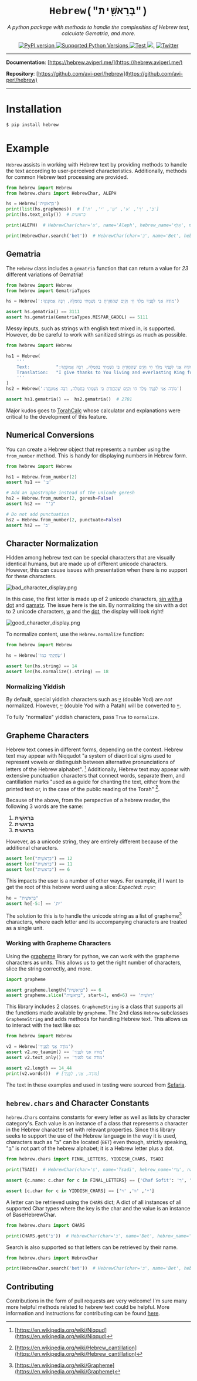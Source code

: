 <h1 align="center" style="font-family:'Courier New'">Hebrew("בְּרֵאשִׁ֖ית")</h1>
<p align="center">
    <em>A python package with methods to handle the complexities of Hebrew text, calculate Gematria, and more.</em>
</p>
<p align="center">
<a href="https://pypi.org/project/hebrew/" target="_blank">
    <img src="https://badge.fury.io/py/hebrew.svg" alt="PyPI version">
</a>
<a href="https://badge.fury.io/py/hebrew">
    <img src="https://img.shields.io/pypi/pyversions/hebrew" alt="Supported Python Versions">
</a>
<a href="https://github.com/avi-perl/hebrew/actions/workflows/test.yml" target="_blank">
    <img src="https://github.com/avi-perl/hebrew/actions/workflows/test.yml/badge.svg" alt="Test">
</a>
<a href="https://codecov.io/gh/avi-perl/hebrew" target="_blank">
  <img src="https://codecov.io/gh/avi-perl/Hebrew/branch/master/graph/badge.svg?token=0DA1R9IY6S"/>
</a>
󠀠󠀠
<a href="https://twitter.com/__aviperl__" target="_blank">
    <img src="https://badgen.net/badge/icon/twitter?icon=twitter&label=Chat%20with%20me" alt="Twitter">
</a>
</p>

---

**Documentation**: [https://hebrew.aviperl.me/](https://hebrew.aviperl.me/)

**Repository**: [https://github.com/avi-perl/hebrew](https://github.com/avi-perl/hebrew)

---

# Installation

<!--pytest.mark.skip-->

```bash
$ pip install hebrew
```

# Example

`Hebrew` assists in working with Hebrew text by providing methods to handle the text according to user-perceived
characteristics. Additionally, methods for common Hebrew text processing are provided.

```python
from hebrew import Hebrew
from hebrew.chars import HebrewChar, ALEPH

hs = Hebrew('בְּרֵאשִׁ֖ית')
print(list(hs.graphemes))  # ['בְּ', 'רֵ', 'א', 'שִׁ֖', 'י', 'ת']
print(hs.text_only())  # בראשית

print(ALEPH)  # HebrewChar(char='א', name='Aleph', hebrew_name='אָלֶף', name_alts=['Alef'], hebrew_name_alts=None, final_letter=False)

print(HebrewChar.search('bet'))  # HebrewChar(char='בּ', name='Bet', hebrew_name='בֵּית', name_alts=None, hebrew_name_alts=None, final_letter=False)
```

## Gematria

The `Hebrew` class includes a `gematria` function that can return a value for _23_ different variations of Gematria!

```python
from hebrew import Hebrew
from hebrew import GematriaTypes

hs = Hebrew(':מוֹדֶה אֲנִי לְפָנֶֽיךָ מֶֽלֶךְ חַי וְקַיָּם שֶׁהֶחֱזַֽרְתָּ בִּי נִשְׁמָתִי בְּחֶמְלָה, רַבָּה אֱמוּנָתֶֽךָ')

assert hs.gematria() == 3111
assert hs.gematria(GematriaTypes.MISPAR_GADOL) == 5111
```

Messy inputs, such as strings with english text mixed in, is supported. However, do be careful to work with sanitized
strings as much as possible.

```python
from hebrew import Hebrew

hs1 = Hebrew(
    '''
    Text:          ":מוֹדֶה אֲנִי לְפָנֶֽיךָ מֶֽלֶךְ חַי וְקַיָּם שֶׁהֶחֱזַֽרְתָּ בִּי נִשְׁמָתִי בְּחֶמְלָה, רַבָּה אֱמוּנָתֶֽךָ"
    Translation:   "I give thanks to You living and everlasting King for You have restored my soul with mercy. Great is Your faithfulness."
    '''
)
hs2 = Hebrew(':מוֹדֶה אֲנִי לְפָנֶֽיךָ מֶֽלֶךְ חַי וְקַיָּם שֶׁהֶחֱזַֽרְתָּ בִּי נִשְׁמָתִי בְּחֶמְלָה, רַבָּה אֱמוּנָתֶֽךָ')

assert hs1.gematria() ==  hs2.gematria()  # 2701
```

Major kudos goes to [TorahCalc](https://www.torahcalc.com/gematria/) whose calculator and explanations were critical to
the development of this feature.

## Numerical Conversions

You can create a Hebrew object that represents a number using the `from_number` method. This is handy for displaying numbers in Hebrew form.

```python
from hebrew import Hebrew

hs1 = Hebrew.from_number(2)
assert hs1 == 'ב׳'

# Add an apostrophe instead of the unicode geresh
hs2 = Hebrew.from_number(2, geresh=False)
assert hs2 ==  "'ב"

# Do not add punctuation
hs2 = Hebrew.from_number(2, punctuate=False)
assert hs2 == 'ב'
```

## Character Normalization
Hidden among hebrew text can be special characters that are visually identical humans, but are made up of different 
unicode characters. However, this can cause issues with presentation when there is no support for these characters.

![bad_character_display.png](docs/img/bad_character_display.png)

In this case, the first letter is made up of 2 unicode characters, [sin with a dot](https://en.wiktionary.org/wiki/%D7%A9%D7%82)
and [qamatz](https://en.wiktionary.org/wiki/%D6%B8). The issue here is the sin. By normalizing the sin with a dot to 2 unicode 
characters, [ש](https://en.wiktionary.org/wiki/%D7%A9) and the [dot](https://en.wiktionary.org/wiki/%D7%82), the display 
will look right!

![good_character_display.png](docs/img/good_character_display.png)

To normalize content, use the `Hebrew.normalize` function:
```python
from hebrew import Hebrew

hs = Hebrew('שָׂחַקְתִּי כְּמוֹ')

assert len(hs.string) == 14
assert len(hs.normalize().string) == 18
```

### Normalizing Yiddish

By default, special yiddish characters such as [ײ](https://en.wiktionary.org/wiki/%D7%B2) (double Yod) are _not_ normalized.
However, [ײַ](https://en.wiktionary.org/wiki/%EF%AC%9F) (double Yod with a Patah) will be converted to [ײַ](https://en.wiktionary.org/wiki/%D7%B2%D6%B7).

To fully "normalize" yiddish characters, pass `True` to `normalize`.


## Grapheme Characters

Hebrew text comes in different forms, depending on the context. Hebrew text may appear with Niqqudot
"a system of diacritical signs used to represent vowels or distinguish between alternative pronunciations of letters
of the Hebrew alphabet". [^1] Additionally, Hebrew text may appear with extensive punctuation characters that connect
words, separate them, and cantillation marks "used as a guide for chanting the text, either from the printed text or,
in the case of the public reading of the Torah" [^2].

Because of the above, from the perspective of a hebrew reader, the following 3 words are the same:

1. **בְּרֵאשִׁ֖ית**
2. **בְּרֵאשִׁית**
3. **בראשית**

However, as a unicode string, they are entirely different because of the additional characters.

```python
assert len("בְּרֵאשִׁ֖ית") == 12
assert len("בְּרֵאשִׁית") == 11
assert len("בראשית") == 6
```

This impacts the user is a number of other ways. For example, if I want to get the root of this hebrew word using a slice:
_Expected: `רֵאשִׁ֖ית`_

```python
he = "בְּרֵאשִׁ֖ית"
assert he[-5:] == 'ִׁ֖ית'
```

The solution to this is to handle the unicode string as a list of grapheme[^3] characters, where each letter and its
accompanying characters are treated as a single unit.

### Working with Grapheme Characters

Using the [grapheme](https://github.com/alvinlindstam/grapheme) library for python, we can work with the grapheme
characters as units. This allows us to get the right number of characters, slice the string correctly, and more.

```python
import grapheme

assert grapheme.length("בְּרֵאשִׁ֖ית") == 6
assert grapheme.slice("בְּרֵאשִׁ֖ית", start=1, end=6) == 'רֵאשִׁ֖ית'
```

This library includes 2 classes. `GraphemeString` is a class that supports all the functions made available by `grapheme`.
The 2nd class `Hebrew` subclasses `GraphemeString` and adds methods for handling Hebrew text. This allows us to
interact with the text like so:

```python
from hebrew import Hebrew

v2 = Hebrew('מוֹדֶה אֲנִי לְפָנֶֽיךָ')
assert v2.no_taamim() == 'מודה אני לפנֽיך'
assert v2.text_only() == 'מודה אני לפניך'

assert v2.length == 14_44
print(v2.words())  # [מוֹדֶה, אֲנִי, לְפָנֶֽיךָ]
```

The text in these examples and used in testing were sourced from [Sefaria](https://github.com/Sefaria/Sefaria-Export).

## `hebrew.chars` and Character Constants

`hebrew.Chars` contains constants for every letter as well as lists by character category's.
Each value is an instance of a class that represents a character in the Hebrew character set with relevant properties.
Since this library seeks to support the use of the Hebrew language in the way it is used, characters such as "בּ" can be
located (`BET`) even though, strictly speaking, "בּ" is not part of the hebrew alphabet; it is a Hebrew letter plus a dot.

```python
from hebrew.chars import FINAL_LETTERS, YIDDISH_CHARS, TSADI

print(TSADI)  # HebrewChar(char='צ', name='Tsadi', hebrew_name='צַדִי', name_alts=['Tzadik'], hebrew_name_alts=['צדיק'], final_letter=False)

assert {c.name: c.char for c in FINAL_LETTERS} == {'Chaf Sofit': 'ך', 'Mem Sofit': 'ם', 'Nun Sofit': 'ן', 'Fe Sofit': 'ף', 'Tsadi Sofit': 'ץ'}

assert [c.char for c in YIDDISH_CHARS] == ['ײ', 'װ', 'ױ']
```

A letter can be retrieved using the `CHARS` dict; A dict of all instances of all supported Char types where the key is
the char and the value is an instance of BaseHebrewChar.

```python
from hebrew.chars import CHARS

print(CHARS.get('בּ'))  # HebrewChar(char='בּ', name='Bet', hebrew_name='בֵּית', name_alts=None, hebrew_name_alts=None, final_letter=False)
```

Search is also supported so that letters can be retrieved by their name.

```python
from hebrew.chars import HebrewChar

print(HebrewChar.search('bet'))  # HebrewChar(char='בּ', name='Bet', hebrew_name='בֵּית', name_alts=None, hebrew_name_alts=None, final_letter=False)
```

## Contributing

Contributions in the form of pull requests are very welcome! I'm sure many more helpful methods related to hebrew text
could be helpful. More information and instructions for contributing can be found [here](CONTRIBUTING).

[^1]: [https://en.wikipedia.org/wiki/Niqqud](https://en.wikipedia.org/wiki/Niqqud)
[^2]: [https://en.wikipedia.org/wiki/Hebrew_cantillation](https://en.wikipedia.org/wiki/Hebrew_cantillation)
[^3]: [https://en.wikipedia.org/wiki/Grapheme](https://en.wikipedia.org/wiki/Grapheme)
